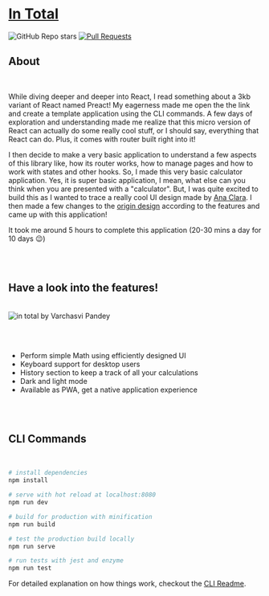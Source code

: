 # [In Total](https://intotal.netlify.app/)

![GitHub Repo stars](https://img.shields.io/github/stars/varchasvipandey/in-total?color=%23e2445a&style=for-the-badge) [![Pull Requests](https://img.shields.io/badge/PRs-welcome-brightgreen.svg?color=%198754&style=for-the-badge&logo=github)](https://github.com/varchasvipandey/in-total)

## About 

<br/>

While diving deeper and deeper into React, I read something about a 3kb variant of React named Preact! My eagerness made me open the the link and create a template application using the CLI commands. A few days of exploration and understanding made me realize that this micro version of React can actually do some really cool stuff, or I should say, everything that React can do. Plus, it comes with router built right into it! 

I then decide to make a very basic application to understand a few aspects of this library like, how its router works, how to manage pages and how to work with states and other hooks. So, I made this very basic calculator application. Yes, it is super basic application, I mean, what else can you think when you are presented with a "calculator". But, I was quite excited to build this as I wanted to trace a really cool UI design made by [Ana Clara](https://www.linkedin.com/in/anacriando/). I then made a few changes to the [origin design](https://www.linkedin.com/feed/update/urn:li:activity:6806575424374665216/) according to the features and came up with this application!

It took me around 5 hours to complete this application (20-30 mins a day for 10 days 😉)

<br/><br/>

## Have a look into the features!

<br/>

<img src="https://raw.githubusercontent.com/varchasvipandey/images/master/in-total.png" alt="in total by Varchasvi Pandey"/>

<br/><br/>

- Perform simple Math using efficiently designed UI
- Keyboard support for desktop users
- History section to keep a track of all your calculations
- Dark and light mode
- Available as PWA, get a native application experience

<br/><br/>

## CLI Commands

<br/>

``` bash
# install dependencies
npm install

# serve with hot reload at localhost:8080
npm run dev

# build for production with minification
npm run build

# test the production build locally
npm run serve

# run tests with jest and enzyme
npm run test
```

For detailed explanation on how things work, checkout the [CLI Readme](https://github.com/developit/preact-cli/blob/master/README.md).
